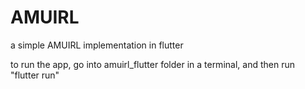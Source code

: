 # AMUIRL
a simple AMUIRL implementation in flutter

to run the app, go into amuirl_flutter folder in a terminal, and then run "flutter run"
